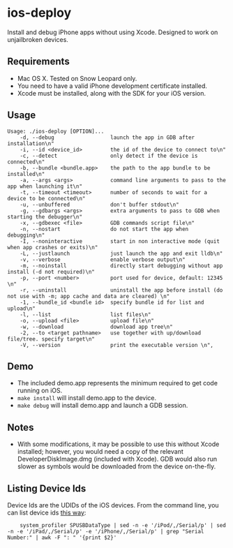 ios-deploy
==========
Install and debug iPhone apps without using Xcode. Designed to work on unjailbroken devices.

## Requirements

* Mac OS X. Tested on Snow Leopard only.
* You need to have a valid iPhone development certificate installed.
* Xcode must be installed, along with the SDK for your iOS version.

## Usage

	Usage: ./ios-deploy [OPTION]...
        -d, --debug                  launch the app in GDB after installation\n"
        -i, --id <device_id>         the id of the device to connect to\n"
        -c, --detect                 only detect if the device is connected\n"
        -b, --bundle <bundle.app>    the path to the app bundle to be installed\n"
        -a, --args <args>            command line arguments to pass to the app when launching it\n"
        -t, --timeout <timeout>      number of seconds to wait for a device to be connected\n"
        -u, --unbuffered             don't buffer stdout\n"
        -g, --gdbargs <args>         extra arguments to pass to GDB when starting the debugger\n"
        -x, --gdbexec <file>         GDB commands script file\n"
        -n, --nostart                do not start the app when debugging\n"
        -I, --noninteractive         start in non interactive mode (quit when app crashes or exits)\n"
        -L, --justlaunch             just launch the app and exit lldb\n"
        -v, --verbose                enable verbose output\n"
        -m, --noinstall              directly start debugging without app install (-d not required)\n"
        -p, --port <number>          port used for device, default: 12345 \n"
        -r, --uninstall              uninstall the app before install (do not use with -m; app cache and data are cleared) \n"
        -1, --bundle_id <bundle id>  specify bundle id for list and upload\n"
        -l, --list                   list files\n"
        -o, --upload <file>          upload file\n"
        -w, --download               download app tree\n"
        -2, --to <target pathname>   use together with up/download file/tree. specify target\n"
        -V, --version                print the executable version \n",
	  
## Demo

* The included demo.app represents the minimum required to get code running on iOS.
* `make install` will install demo.app to the device.
* `make debug` will install demo.app and launch a GDB session.

## Notes

* With some modifications, it may be possible to use this without Xcode installed; however, you would need a copy of the relevant DeveloperDiskImage.dmg (included with Xcode). GDB would also run slower as symbols would be downloaded from the device on-the-fly.


## Listing Device Ids

Device Ids are the UDIDs of the iOS devices. From the command line, you can list device ids [this way](http://javierhz.blogspot.com/2012/06/how-to-get-udid-of-iphone-using-shell.html):

        system_profiler SPUSBDataType | sed -n -e '/iPod/,/Serial/p' | sed -n -e '/iPad/,/Serial/p' -e '/iPhone/,/Serial/p' | grep "Serial Number:" | awk -F ": " '{print $2}'
